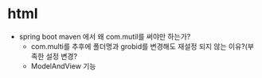 # html


- spring boot maven 에서 왜 com.mutil를 써야만 하는가?
    - com.multi를 추후에 폴더명과 grobid를 변경해도 재설정 되지 않는 이유?(부족한 설정 변경?
    - ModelAndView 기능